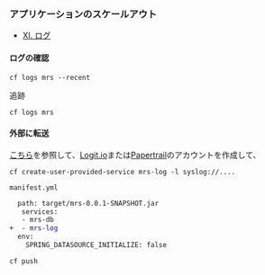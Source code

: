 ### アプリケーションのスケールアウト

* [XI. ログ](https://12factor.net/ja/logs)


#### ログの確認

```
cf logs mrs --recent
```

追跡

```
cf logs mrs
```

#### 外部に転送


[こちら](https://github.com/Pivotal-Japan/cf-workshop/blob/master/logging.md)を参照して、[Logit.io](https://logit.io/)または[Papertrail](https://papertrailapp.com/)のアカウントを作成して、

```
cf create-user-provided-service mrs-log -l syslog://....
```




`manifest.yml`

``` diff
  path: target/mrs-0.0.1-SNAPSHOT.jar
   services:
   - mrs-db
+  - mrs-log
  env:
    SPRING_DATASOURCE_INITIALIZE: false
```

```
cf push
```
